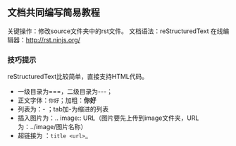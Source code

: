 ## 文档共同编写简易教程

关键操作：修改source文件夹中的rst文件。
文档语法：reStructuredText
在线编辑器：http://rst.ninjs.org/

### 技巧提示

reStructuredText比较简单，直接支持HTML代码。

- 一级目录为===，二级目录为---；
- 正文字体：``你好``；加粗：**你好**
- 列表为：- ；tab加-为缩进的列表
- 插入图片为：.. image:: URL（图片要先上传到image文件夹，URL为：../image/图片名称）
- 超链接为 ：`title <url>`_

